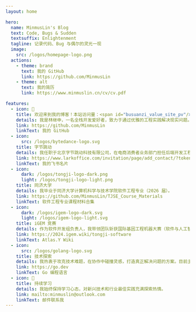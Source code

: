 ```yaml
---
layout: home

hero:
  name: MinmusLin's Blog
  text: Code, Bugs & Sudden
  textsuffix: Enlightenment
  tagline: 记录代码、Bug 与偶尔的灵光一现
  image:
    src: /logos/homepage-logo.png
  actions:
    - theme: brand
      text: 我的 GitHub
      link: https://github.com/MinmusLin
    - theme: alt
      text: 我的简历
      link: https://www.minmuslin.cn/cv/cv.pdf

features:
  - icon: 👋
    title: 欢迎来到我的博客！本站访问量：<span id="busuanzi_value_site_pv"/>
    details: 我是林继申，一名全栈开发爱好者，致力于通过优雅的工程实践解决现实问题。
    link: https://github.com/MinmusLin
    linkText: 我的 GitHub
  - icon:
      src: /logos/bytedance-logo.svg
    title: 字节跳动
    details: 我任职于北京字节跳动科技有限公司，在电商消费者业务部门担任后端开发工程师。
    link: https://www.larkoffice.com/invitation/page/add_contact/?token=154v9ded-7060-4f8d-a18c-1ca756b04766
    linkText: 我的飞书名片
  - icon:
      dark: /logos/tongji-logo-dark.png
      light: /logos/tongji-logo-light.png
    title: 同济大学
    details: 我毕业于同济大学计算机科学与技术学院软件工程专业（2026 届）。
    link: https://github.com/MinmusLin/TJSE_Course_Materials
    linkText: 软件工程专业课程材料合集
  - icon:
      dark: /logos/igem-logo-dark.svg
      light: /logos/igem-logo-light.svg
    title: iGEM 竞赛
    details: 作为软件开发组负责人，我带领团队斩获国际基因工程机器大赛（软件与人工智能赛道）金奖。
    link: https://2024.igem.wiki/tongji-software
    linkText: Atlas.Y Wiki
  - icon:
      src: /logos/golang-logo.svg
    title: 技术探索
    details: 我热衷于攻克技术难题，在协作中碰撞灵感，打造真正解决问题的方案。目前主攻 Golang 服务端方向。
    link: https://go.dev
    linkText: Go 编程语言
  - icon: 🌱
    title: 持续学习
    details: 我始终保持学习心态，对新兴技术和行业最佳实践充满探索热情。
    link: mailto:minmuslin@outlook.com
    linkText: 邮件联系我
---
```


<Underline></Underline>
